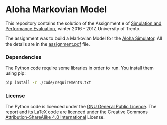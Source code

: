 # Aloha Markovian Model
This repository contains the solution of the Assignment e of [Simulation and Performance Evaluation](http://disi.unitn.it/locigno/teaching-duties/spe/),
winter 2016 - 2017, University of Trento.

The assignment was to build a Markovian Model for the [Aloha Simulator](https://github.com/davidepedranz/simulation_assignment_2).
All the details are in the [assignment.pdf](assignment.pdf) file.

### Dependencies
The Python code require some libraries in order to run.
You install them using pip:
```bash
pip install -r ./code/requirements.txt
```

### License
The Python code is licenced under the [GNU General Public Licence](https://www.gnu.org/licenses/gpl-3.0.en.html).
The report and its LaTeX code are licenced under the Creative Commons [Attribution-ShareAlike 4.0 International](https://creativecommons.org/licenses/by-sa/4.0/) License.
